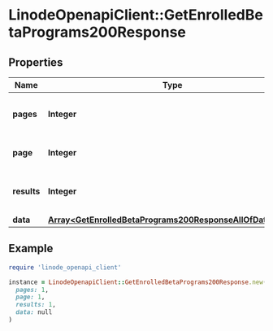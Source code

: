 # LinodeOpenapiClient::GetEnrolledBetaPrograms200Response

## Properties

| Name | Type | Description | Notes |
| ---- | ---- | ----------- | ----- |
| **pages** | **Integer** | __Read-only__ The total number of [pages](https://techdocs.akamai.com/linode-api/reference/pagination). | [optional][readonly] |
| **page** | **Integer** | __Read-only__ The current [page](https://techdocs.akamai.com/linode-api/reference/pagination). | [optional][readonly] |
| **results** | **Integer** | __Read-only__ The total number of results. | [optional][readonly] |
| **data** | [**Array&lt;GetEnrolledBetaPrograms200ResponseAllOfDataInner&gt;**](GetEnrolledBetaPrograms200ResponseAllOfDataInner.md) |  | [optional] |

## Example

```ruby
require 'linode_openapi_client'

instance = LinodeOpenapiClient::GetEnrolledBetaPrograms200Response.new(
  pages: 1,
  page: 1,
  results: 1,
  data: null
)
```

